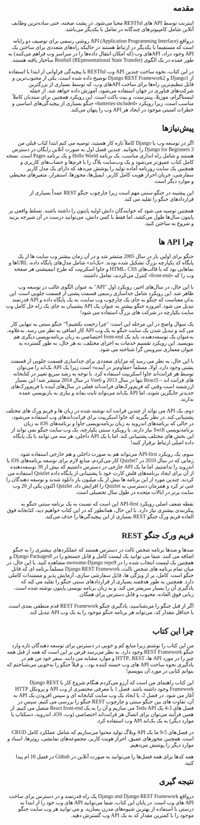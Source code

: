 <div dir="rtl" style="font-family:Vazir;" >

## مقدمه

<p style="text-align:justify"> 

اینترنت توسط API های RESTful محیا می‌شود. در پشت صحنه، حتی ساده‌ترین وظایف آنلاین شامل کامپیوترهای چندگانه در تعامل با یکدیگر می‌باشد.


درواقع API (Application Programming Interface) روشی رسمی برای توصیف دو رایانه است که مستقیما با یکدیگر در ارتباط هستند در حالیکه راه‌های متعددی برای ساختن یک API وجود دراد، APIهای وب (که امکان انتقال داده‌ها را در سراسر وب فراهم می‌کنند) به طور عمده در یک الگوی Restfull (REpresentational State Transfer) ساختار یافته هستند.


در این کتاب، نحوه ساخت چندین API وب RESTful با پیچیدگی فراوانی از ابتدا با استفاده از Django1  و Django REST Framework2 توضیح داده شده است، یکی از محبوب‌ترین و قابل تنظیم‌ترین راه‌ها برای ساخت APIهای وب، که توسط بسیاری از بزرگترین شرکت‌های فناوری در جهان استفاده می‌شود، آموزش داده خواهد شد. از جمله اینستاگرام، موزیلا، پینترست، و بیت باکت است. این رویکرد همچنین برای مبتدیان کاملاً مناسب است، زیرا رویکرد «batteries-included» جنگو بسیاری از پیچیدگی‌های اساسی و خطرات امنیتی موجود در ایجاد هر API وب را پنهان می‌کند.


</p>

## پیش‌نیازها

<p style="text-align:justify"> 

اگر در توسعه وب با Django کاملاً تازه کار هستید، توصیه می کنم ابتدا کتاب قبلی من Django for Beginners 3 را بخوانید. چندین فصل اول به صورت آنلاین رایگان در دسترس هستند و شامل راه اندازی مناسب، یک برنامه Hello World و یک برنامه Pages است. نسخه کامل کتاب عمیق‌تر می‌شود و یک وب‌سایت بلاگ را با فرم‌ها و حساب‌های کاربری و همچنین یک سایت روزنامه آماده تولید را پوشش می‌دهد که دارای یک مدل کاربر سفارشی، جریان احراز هویت کامل کاربر، ایمیل‌ها، مجوزها، استقرار، متغیرهای محیطی و موارد دیگر است.

این پیشینه در جنگو سنتی مهم است زیرا چارچوب جنگو REST عمداً بسیاری از قراردادهای جنگو را تقلید می کند.

همچنین توصیه می شود که خوانندگان دانش اولیه پایتون را داشته باشند. تسلط واقعی بر پایتون سال‌ها طول می‌کشد، اما فقط با کمی دانش، می‌توانید درست در آن شیرجه بزنید و شروع به ساختن کنید.

</p>

## چرا API ها

<p style="text-align:justify"> 

جنگو برای اولین بار در سال 2005 منتشر شد و در آن زمان بیشتر وب سایت ها از یک پایگاه کد یکپارچه بزرگ تشکیل شده بودند. «بک‌اند» شامل مدل‌های پایگاه داده، URL‌ها و نماهایی بود که با قالب‌های HTML، CSS و جاوا اسکریپت که طرح انیمیشنی هر صفحه وب را که «front-end» کنترل می‌کردند، تعامل داشتند.

با این حال، در سال‌های اخیر، رویکرد اول "API" به عنوان الگوی غالب در توسعه وب ظاهر شد. این رویکرد شامل جداسازی رسمی قسمت پشتی از قسمت جلویی است. این بدان معناست که جنگو به جای یک چارچوب وب سایت، به یک پایگاه داده و API قدرتمند تبدیل می شود. امروزه جنگو بیشتر به عنوان یک API پشتیبان به جای یک راه حل کامل وب سایت یکپارچه در شرکت های بزرگ استفاده می شود!

یک سوال واضح در این مرحله این است: "چرا زحمت بکشیم؟" جنگو سنتی به تنهایی کار می کند و تبدیل شدن یک سایت جنگو به یک وب API کار اضافی به نظر می رسد. به‌علاوه، به‌عنوان یک توسعه‌دهنده، باید یک front-end اختصاصی به زبان برنامه‌نویسی دیگری هم بنویسید. این رویکرد تقسیم خدمات به اجزای مختلف، به هر حال، به طور گسترده به عنوان معماری سرویس گرا شناخته می شود.

با این حال، به نظر می رسد که مزایای متعددی برای جداسازی قسمت جلویی از قسمت پشتی وجود دارد. اولا، مسلماً «مقاوم‌تر در آینده» است زیرا یک API بک‌اند را می‌توان توسط هر فرانت‌اند جاوا اسکریپت استفاده کرد. با توجه به رشد سریع تغییر در کتابخانه های فرانت اند – React5 تنها در سال 2013 و Vue6 در سال 2014 منتشر شد! 
این بسیار ارزشمند است وقتی که فریم‌ورک‌های فرانت‌اند فعلی در سال‌های آینده با فریم‌ورک‌های جدیدتر جایگزین شوند، اما API بک‌اند می‌تواند ثابت بماند و نیازی به بازنویسی عمده ندارند.

دوم، یک API می تواند از چندین فرانت اند نوشته شده در زبان ها و فریم ورک های مختلف پشتیبانی کند. در نظر بگیرید که جاوا اسکریپت برای فرانت‌اندهای وب استفاده می‌شود، در حالی که برنامه‌های اندروید به زبان برنامه‌نویسی جاوا و برنامه‌های iOS به زبان برنامه‌نویسی Swift نیاز دارند. با رویکرد سنتی یکپارچه، یک وب سایت جنگو نمی تواند از این بخش های مختلف پشتیبانی کند. اما با یک API داخلی، هر سه می توانند با یک پایگاه داده اصلی ارتباط برقرار کنند!

سوم، یک رویکرد API-first می‌تواند هم به صورت داخلی و هم خارجی استفاده شود. زمانی که در سال 2010 در Quizlet7 کار می‌کردم، منابع لازم برای توسعه برنامه‌های iOS یا اندروید را نداشتیم. اما ما یک API خارجی در دسترس داشتیم که بیش از 30 توسعه‌دهنده از آن برای ایجاد برنامه‌های فلش کارت خود با پشتیبانی از پایگاه داده Quizlet استفاده می کردند. چندین مورد از این برنامه ها بیش از یک میلیون بار دانلود شدند و توسعه دهندگان را غنی تر کرد و همزمان دسترسی به Quizlet را افزایش داد. Quizlet اکنون یکی از 20 وب سایت برتر در ایالات متحده در طول سال تحصیلی است.

نقطه ضعف اصلی رویکرد API-first این است که نسبت به یک برنامه سنتی جنگو به پیکربندی بیشتری نیاز دارد. با این حال، همانطور که در این کتاب خواهیم دید، کتابخانه فوق العاده فریم ورک جنگو REST بسیاری از این پیچیدگی‌ها را حذف می‌کند. 


</p>

## فریم ورک جنگو REST

<p style="text-align:justify"> 

صدها و صدها برنامه شخص ثالث در دسترس هستند که عملکردهای بیشتری را به جنگو اضافه می کنند. شما می توانید یک لیست کامل و قابل جستجو را در Django Packages8 و همچنین یک لیست انتخاب شده را در awesome-Django repo9 مشاهده کنید. با این حال، در میان تمام برنامه های شخص ثالث، Django REST Framework مسلماً  برنامه ای که قاتل جنگو است. کامل، پر از ویژگی ها، قابل سفارشی سازی، آزمایش پذیر و مستندات کاملی دارد. همچنین به طور هدفمند بسیاری از قراردادهای سنتی جنگو را تقلید می کند که یادگیری آن را بسیار سریعتر می کند. و به زبان برنامه نویسی پایتون نوشته شده است، زبانی فوق العاده، محبوب و قابل دسترس برای همگان.

اگر از قبل جنگو را می‌شناسید، یادگیری جنگو REST Framework قدم منطقی بعدی است. با حداقل مقدار کد، می‌تواند هر برنامه جنگو موجود را به یک وب API تبدیل کند.

</p>

## چرا این کتاب

<p style="text-align:justify"> 

من این کتاب را نوشتم زیرا  منابع کم و خوبی در دسترس برای توسعه دهندگان تازه وارد جنگو REST Framework وجود دارد. به نظر می‌رسد فرض بر این است که همه از قبل همه چیز را در مورد API ها، HTTP، REST و موارد مشابه می دانند. سفر خود من هم در یادگیری نحوه ساخت API های وب خسته کننده بود... و قبلاً جنگو را به‌خوبی می‌شناختم که بتوانم کتابی در مورد آن بنویسم!

این کتاب راهنمای من است که آرزو می‌کردم هنگام شروع کار با Django REST Framework وجود داشته باشد. فصل 1 با معرفی مختصری از وب API و پروتکل HTTP آغاز می شود. در فصل 2، با ایجاد یک وب سایت کتابخانه ای و سپس افزودن یک API به آن، تفاوت های بین جنگو سنتی و چارچوب REST جنگو را بررسی می کنیم. سپس در فصل های 3-4 یک Todo API می سازیم و آن را به یک React front-end متصل می کنیم. از همین فرآیند می‌توان برای اتصال هر فرانت‌اند اختصاصی (وب، iOS، اندروید، دسکتاپ یا موارد دیگر) به یک بک‌اند API وب استفاده کرد.

در فصل‌های 5-9 ما یک API وبلاگ تولید محتوا می‌سازیم که شامل عملکرد کامل CRUD است. همچنین مجوزهای عمیق، احراز هویت کاربر، مجموعه‌های نمایشی، روترها، اسناد و موارد دیگر را پوشش می‌دهیم.

همه کدها برای همه فصل‌ها را می‌توانید به صورت آنلاین در Github در فصل 10 ام پیدا کنید.

</p>


## نتیجه گیری

<p style="text-align:justify; text-indent: 19px;"> 

درواقع Django and Django REST Framework یک راه قدرتمند و در دسترس برای ساخت API های وب است. در پایان این کتاب، شما می‌توانید API های وب خود را از ابتدا به درستی با استفاده از بهترین شیوه‌های مدرن بسازید. و می‌ توانید هر وب سایت جنگو موجود را با کمترین مقدار کد به یک API وب گسترش دهید.

</p>

</div>
